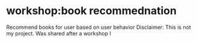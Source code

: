 # workshop:book recommednation 
Recommend books for user based on user behavior
Disclaimer: This is not my project. Was shared after a workshop I 
